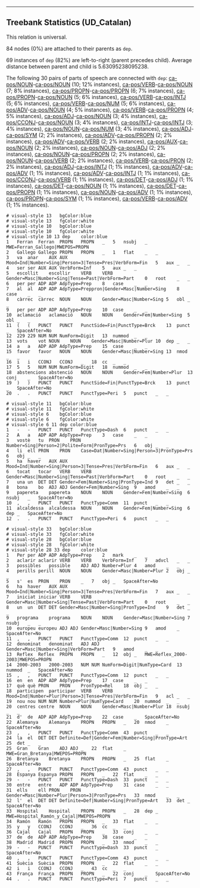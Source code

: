 

--------------------------------------------------------------------------------

## Treebank Statistics (UD_Catalan)

This relation is universal.

84 nodes (0%) are attached to their parents as `dep`.

69 instances of `dep` (82%) are left-to-right (parent precedes child).
Average distance between parent and child is 5.63095238095238.

The following 30 pairs of parts of speech are connected with `dep`: [ca-pos/NOUN]()-[ca-pos/NOUN]() (10; 12% instances), [ca-pos/VERB]()-[ca-pos/NOUN]() (7; 8% instances), [ca-pos/PROPN]()-[ca-pos/PROPN]() (6; 7% instances), [ca-pos/PROPN]()-[ca-pos/NOUN]() (5; 6% instances), [ca-pos/VERB]()-[ca-pos/INTJ]() (5; 6% instances), [ca-pos/VERB]()-[ca-pos/NUM]() (5; 6% instances), [ca-pos/ADV]()-[ca-pos/NOUN]() (4; 5% instances), [ca-pos/VERB]()-[ca-pos/PROPN]() (4; 5% instances), [ca-pos/ADJ]()-[ca-pos/NOUN]() (3; 4% instances), [ca-pos/CCONJ]()-[ca-pos/NOUN]() (3; 4% instances), [ca-pos/INTJ]()-[ca-pos/INTJ]() (3; 4% instances), [ca-pos/NOUN]()-[ca-pos/NUM]() (3; 4% instances), [ca-pos/ADJ]()-[ca-pos/SYM]() (2; 2% instances), [ca-pos/ADV]()-[ca-pos/PROPN]() (2; 2% instances), [ca-pos/ADV]()-[ca-pos/VERB]() (2; 2% instances), [ca-pos/AUX]()-[ca-pos/NOUN]() (2; 2% instances), [ca-pos/NOUN]()-[ca-pos/ADJ]() (2; 2% instances), [ca-pos/NOUN]()-[ca-pos/PROPN]() (2; 2% instances), [ca-pos/NOUN]()-[ca-pos/VERB]() (2; 2% instances), [ca-pos/VERB]()-[ca-pos/PRON]() (2; 2% instances), [ca-pos/ADJ]()-[ca-pos/INTJ]() (1; 1% instances), [ca-pos/ADV]()-[ca-pos/ADV]() (1; 1% instances), [ca-pos/ADV]()-[ca-pos/INTJ]() (1; 1% instances), [ca-pos/CCONJ]()-[ca-pos/VERB]() (1; 1% instances), [ca-pos/DET]()-[ca-pos/ADJ]() (1; 1% instances), [ca-pos/DET]()-[ca-pos/NOUN]() (1; 1% instances), [ca-pos/DET]()-[ca-pos/PROPN]() (1; 1% instances), [ca-pos/NOUN]()-[ca-pos/ADV]() (1; 1% instances), [ca-pos/PROPN]()-[ca-pos/SYM]() (1; 1% instances), [ca-pos/VERB]()-[ca-pos/ADV]() (1; 1% instances).


~~~ conllu
# visual-style 13	bgColor:blue
# visual-style 13	fgColor:white
# visual-style 10	bgColor:blue
# visual-style 10	fgColor:white
# visual-style 10 13 dep	color:blue
1	Ferran	Ferran	PROPN	PROPN	_	5	nsubj	_	MWE=Ferran_Gallego|MWEPOS=PROPN
2	Gallego	Gallego	PROPN	PROPN	_	1	flat	_	_
3	va	anar	AUX	AUX	Mood=Ind|Number=Sing|Person=3|Tense=Pres|VerbForm=Fin	5	aux	_	_
4	ser	ser	AUX	AUX	VerbForm=Inf	5	aux	_	_
5	escollit	escollir	VERB	VERB	Gender=Masc|Number=Sing|Tense=Past|VerbForm=Part	0	root	_	_
6	per	per	ADP	ADP	AdpType=Prep	8	case	_	_
7	al	al	ADP	ADP	AdpType=Preppron|Gender=Masc|Number=Sing	8	case	_	_
8	càrrec	càrrec	NOUN	NOUN	Gender=Masc|Number=Sing	5	obl	_	_
9	per	per	ADP	ADP	AdpType=Prep	10	case	_	_
10	aclamació	aclamació	NOUN	NOUN	Gender=Fem|Number=Sing	5	obl	_	_
11	(	(	PUNCT	PUNCT	PunctSide=Fin|PunctType=Brck	13	punct	_	SpaceAfter=No
12	229	229	NUM	NUM	NumForm=Digit	13	nummod	_	_
13	vots	vot	NOUN	NOUN	Gender=Masc|Number=Plur	10	dep	_	_
14	a	a	ADP	ADP	AdpType=Prep	15	case	_	_
15	favor	favor	NOUN	NOUN	Gender=Masc|Number=Sing	13	nmod	_	_
16	i	i	CCONJ	CCONJ	_	18	cc	_	_
17	5	5	NUM	NUM	NumForm=Digit	18	nummod	_	_
18	abstencions	abstenció	NOUN	NOUN	Gender=Fem|Number=Plur	13	conj	_	SpaceAfter=No
19	)	)	PUNCT	PUNCT	PunctSide=Fin|PunctType=Brck	13	punct	_	SpaceAfter=No
20	.	.	PUNCT	PUNCT	PunctType=Peri	5	punct	_	_

~~~


~~~ conllu
# visual-style 11	bgColor:blue
# visual-style 11	fgColor:white
# visual-style 6	bgColor:blue
# visual-style 6	fgColor:white
# visual-style 6 11 dep	color:blue
1	-	-	PUNCT	PUNCT	PunctType=Dash	6	punct	_	_
2	A	a	ADP	ADP	AdpType=Prep	3	case	_	_
3	vostè	tu	PRON	PRON	Number=Sing|Person=2|Polite=Form|PronType=Prs	6	obj	_	_
4	li	ell	PRON	PRON	Case=Dat|Number=Sing|Person=3|PronType=Prs	6	obj	_	_
5	ha	haver	AUX	AUX	Mood=Ind|Number=Sing|Person=3|Tense=Pres|VerbForm=Fin	6	aux	_	_
6	tocat	tocar	VERB	VERB	Gender=Masc|Number=Sing|Tense=Past|VerbForm=Part	0	root	_	_
7	una	un	DET	DET	Gender=Fem|Number=Sing|PronType=Ind	9	det	_	_
8	bona	bo	ADJ	ADJ	Gender=Fem|Number=Sing	9	amod	_	_
9	papereta	papereta	NOUN	NOUN	Gender=Fem|Number=Sing	6	nsubj	_	SpaceAfter=No
10	,	,	PUNCT	PUNCT	PunctType=Comm	11	punct	_	_
11	alcaldessa	alcaldessa	NOUN	NOUN	Gender=Fem|Number=Sing	6	dep	_	SpaceAfter=No
12	.	.	PUNCT	PUNCT	PunctType=Peri	6	punct	_	_

~~~


~~~ conllu
# visual-style 33	bgColor:blue
# visual-style 33	fgColor:white
# visual-style 28	bgColor:blue
# visual-style 28	fgColor:white
# visual-style 28 33 dep	color:blue
1	Per	per	ADP	ADP	AdpType=Prep	2	mark	_	_
2	aclarir	aclarir	VERB	VERB	VerbForm=Inf	7	advcl	_	_
3	possibles	possible	ADJ	ADJ	Number=Plur	4	amod	_	_
4	perills	perill	NOUN	NOUN	Gender=Masc|Number=Plur	2	obj	_	_
5	s'	es	PRON	PRON	_	7	obj	_	SpaceAfter=No
6	ha	haver	AUX	AUX	Mood=Ind|Number=Sing|Person=3|Tense=Pres|VerbForm=Fin	7	aux	_	_
7	iniciat	iniciar	VERB	VERB	Gender=Masc|Number=Sing|Tense=Past|VerbForm=Part	0	root	_	_
8	un	un	DET	DET	Gender=Masc|Number=Sing|PronType=Ind	9	det	_	_
9	programa	programa	NOUN	NOUN	Gender=Masc|Number=Sing	7	nsubj	_	_
10	europeu	europeu	ADJ	ADJ	Gender=Masc|Number=Sing	9	amod	_	SpaceAfter=No
11	,	,	PUNCT	PUNCT	PunctType=Comm	12	punct	_	_
12	denominat	denominat	ADJ	ADJ	Gender=Masc|Number=Sing|VerbForm=Part	9	amod	_	_
13	Reflex	Reflex	PROPN	PROPN	_	12	obj	_	MWE=Reflex_2000-2003|MWEPOS=PROPN
14	2000-2003	2000-2003	NUM	NUM	NumForm=Digit|NumType=Card	13	nummod	_	SpaceAfter=No
15	,	,	PUNCT	PUNCT	PunctType=Comm	12	punct	_	_
16	en	en	ADP	ADP	AdpType=Prep	17	case	_	_
17	què	què	PRON	PRON	PronType=Rel	18	obj	_	_
18	participen	participar	VERB	VERB	Mood=Ind|Number=Plur|Person=3|Tense=Pres|VerbForm=Fin	9	acl	_	_
19	nou	nou	NUM	NUM	Number=Plur|NumType=Card	20	nummod	_	_
20	centres	centre	NOUN	NOUN	Gender=Masc|Number=Plur	18	nsubj	_	_
21	d'	de	ADP	ADP	AdpType=Prep	22	case	_	SpaceAfter=No
22	Alemanya	Alemanya	PROPN	PROPN	_	20	nmod	_	SpaceAfter=No
23	,	,	PUNCT	PUNCT	PunctType=Comm	43	punct	_	_
24	la	el	DET	DET	Definite=Def|Gender=Fem|Number=Sing|PronType=Art	25	det	_	_
25	Gran	Gran	ADJ	ADJ	_	22	flat	_	MWE=Gran_Bretanya|MWEPOS=PROPN
26	Bretanya	Bretanya	PROPN	PROPN	_	25	flat	_	SpaceAfter=No
27	,	,	PUNCT	PUNCT	PunctType=Comm	43	punct	_	_
28	Espanya	Espanya	PROPN	PROPN	_	22	flat	_	_
29	-	-	PUNCT	PUNCT	PunctType=Dash	33	punct	_	_
30	entre	entre	ADP	ADP	AdpType=Prep	31	case	_	_
31	ells	ell	PRON	PRON	Gender=Masc|Number=Plur|Person=3|PronType=Prs	33	nmod	_	_
32	l'	el	DET	DET	Definite=Def|Number=Sing|PronType=Art	33	det	_	SpaceAfter=No
33	Hospital	Hospital	PROPN	PROPN	_	28	dep	_	MWE=Hospital_Ramón_y_Cajal|MWEPOS=PROPN
34	Ramón	Ramón	PROPN	PROPN	_	33	flat	_	_
35	y	y	CCONJ	CCONJ	_	36	cc	_	_
36	Cajal	Cajal	PROPN	PROPN	_	33	conj	_	_
37	de	de	ADP	ADP	AdpType=Prep	38	case	_	_
38	Madrid	Madrid	PROPN	PROPN	_	33	nmod	_	_
39	-	-	PUNCT	PUNCT	PunctType=Dash	33	punct	_	SpaceAfter=No
40	,	,	PUNCT	PUNCT	PunctType=Comm	43	punct	_	_
41	Suècia	Suècia	PROPN	PROPN	_	22	flat	_	_
42	i	i	CCONJ	CCONJ	_	43	cc	_	_
43	França	França	PROPN	PROPN	_	22	conj	_	SpaceAfter=No
44	.	.	PUNCT	PUNCT	PunctType=Peri	7	punct	_	_

~~~



